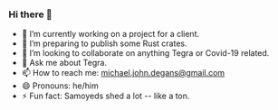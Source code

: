### Hi there 👋

- 🔭 I’m currently working on a project for a client.
- 🌱 I’m preparing to publish some Rust crates.
- 👯 I’m looking to collaborate on anything Tegra or Covid-19 related.
- 💬 Ask me about Tegra.
- 📫 How to reach me: michael.john.degans@gmail.com
- 😄 Pronouns: he/him
- ⚡ Fun fact: Samoyeds shed a lot -- like a ton.
